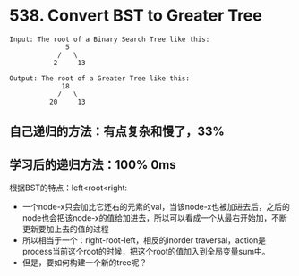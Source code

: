 # 538. Convert BST to Greater Tree
```
Input: The root of a Binary Search Tree like this:
              5
            /   \
           2     13

Output: The root of a Greater Tree like this:
             18
            /   \
          20     13
 ```

## 自己递归的方法：有点复杂和慢了，33%



## 学习后的递归方法：100% 0ms

根据BST的特点：left<root<right:
* 一个node-x只会加比它还右的元素的val，当该node-x也被加进去后，之后的node也会把该node-x的值给加进去，所以可以看成一个从最右开始加，不断更新要加上去的值的过程
* 所以相当于一个：right-root-left，相反的inorder traversal，action是process当前这个root的时候，把这个root的值加入到全局变量sum中。
* 但是，要如何构建一个新的tree呢？
